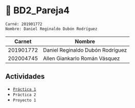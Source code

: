 # 🚀 BD2_Pareja4

```bash
Carné: 201901772
Nombre: Daniel Reginaldo Dubón Rodríguez
```

| Carnet | Nombre |
| ------ | ------ |
| 201901772 | Daniel Reginaldo Dubón Rodríguez |
| 202004745 | Allen Giankarlo Román Vásquez|

## Actividades

- [`Práctica 1`](./Practica1)
- `Práctica 2`
- `Proyecto 1`
